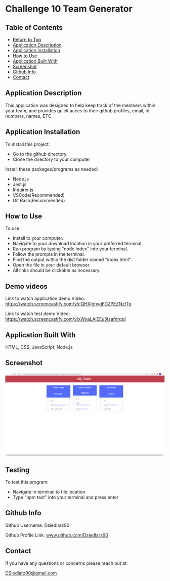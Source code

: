 
  # Challenge 10 Team Generator

  

  ## Table of Contents
  * [Return to Top](#)
  * [Application Description](#application-description)
  * [Application Installation](#application-installation)
  * [How to Use](#how-to-use)
  * [Application Built With](#application-built-with)
  * [Screenshot](#screenshot)
  * [Github Info](#github-info)
  * [Contact](#contact)
  
  ## Application Description
  This application was designed to help keep track of the members within your team, and provides quick acces to their github profiles, email, id numbers, names, ETC.
  
  ## Application Installation
  To install this project: 
  * Go to the github directory.
  * Clone the directory to your computer
  
  Install these packages/programs as needed:
  * Node.js
  * Jest.js
  * Inquirer.js
  * VSCode(Recommended)
  * Git Bash(Recommended)
  
  ## How to Use
  To use: 
  * Install to your computer. 
  * Navigate to your download location in your preferred terminal. 
  * Run program by typing "node index" into your terminal. 
  * Follow the prompts in the terminal. 
  * Find the output within the dist folder named "index.html". 
  * Open the file in your default browser. 
  * All links should be clickable as necessary.

  ## Demo videos
  Link to watch application demo Video: https://watch.screencastify.com/v/cQHXIghyqFDZPEZNzfTp

  Link to watch test demo Video: https://watch.screencastify.com/v/xWxaLAiEEu5tsafnrqqI

  ## Application Built With
   HTML, CSS, JavaScript, Node.js
  
  ## Screenshot
  ![Screenshot of application on webpage](./images/screenshot.jpg)

  
  ## Testing
  To test this program:
  * Navigate in terminal to file location
  * Type "npm test" into your terminal and press enter

  ## Github Info
  Github Username: Dsiedlarz90

  Github Profile Link: www.github.com/Dsiedlarz90

  ## Contact
  If you have any questions or concerns please reach out at:

  [DSiedlarz90@gmail.com](mailto:DSiedlarz90@gmail.com)

  
  
  